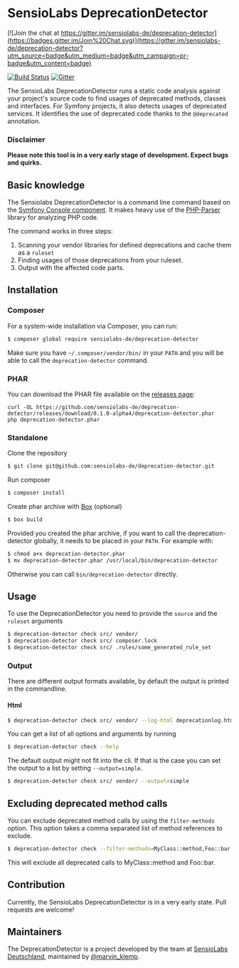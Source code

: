 # SensioLabs DeprecationDetector

[![Join the chat at https://gitter.im/sensiolabs-de/deprecation-detector](https://badges.gitter.im/Join%20Chat.svg)](https://gitter.im/sensiolabs-de/deprecation-detector?utm_source=badge&utm_medium=badge&utm_campaign=pr-badge&utm_content=badge)

[![Build Status](https://img.shields.io/travis/sensiolabs-de/deprecation-detector/master.svg?style=flat-square)](https://travis-ci.org/sensiolabs-de/deprecation-detector)
[![Gitter](https://badges.gitter.im/Join%20Chat.svg)](https://gitter.im/sensiolabs-de/deprecation-detector?utm_source=badge&utm_medium=badge&utm_campaign=pr-badge)

The SensioLabs DeprecationDetector runs a static code analysis against your project's source code to find usages of deprecated methods, classes and interfaces. For Symfony projects, it also detects usages of deprecated services.
It identifies the use of deprecated code thanks to the `@deprecated` annotation.

### Disclaimer

**Please note this tool is in a very early stage of development. Expect bugs and quirks.** 

## Basic knowledge

The Sensiolabs DeprecationDetector is a command line command based on the [Symfony Console component](https://github.com/symfony/Console).
It makes heavy use of the [PHP-Parser](https://github.com/nikic/PHP-Parser) library for analyzing PHP code.  

The command works in three steps:

1. Scanning your vendor libraries for defined deprecations and cache them as a `ruleset`
2. Finding usages of those deprecations from your ruleset.
3. Output with the affected code parts.

## Installation

### Composer

For a system-wide installation via Composer, you can run:

```bash
$ composer global require sensiolabs-de/deprecation-detector
```

Make sure you have `~/.composer/vendor/bin/` in your `PATH` and you will be able to call the `deprecation-detector` command.

### PHAR

You can download the PHAR file available on the [releases page](https://github.com/sensiolabs-de/deprecation-detector/releases):

```
curl -OL https://github.com/sensiolabs-de/deprecation-detector/releases/download/0.1.0-alpha4/deprecation-detector.phar
php deprecation-detector.phar
```

### Standalone

Clone the repository

```bash
$ git clone git@github.com:sensiolabs-de/deprecation-detector.git
```

Run composer

```bash
$ composer install
```

Create phar archive with [Box](http://box-project.github.io/box2/) (optional)

```bash
$ box build
```

Provided you created the phar archive, if you want to call the deprecation-detector globally, it needs to be placed in your `PATH`. For example with:

```bash
$ chmod a+x deprecation-detector.phar
$ mv deprecation-detector.phar /usr/local/bin/deprecation-detector
```

Otherwise you can call `bin/deprecation-detector` directly.

## Usage


To use the DeprecationDetector you need to provide the `source` and the `ruleset` arguments

```bash
$ deprecation-detector check src/ vendor/
$ deprecation-detector check src/ composer.lock
$ deprecation-detector check src/ .rules/some_generated_rule_set
```

### Output

There are different output formats available, by default the output is printed in the commandline.

#### Html
```bash
$ deprecation-detector check src/ vendor/ --log-html deprecationlog.html
```

You can get a list of all options and arguments by running

```bash
$ deprecation-detector check --help
```

The default output might not fit into the cli. If that is the case you can set the output to a list by setting `--output=simple`.

```bash
$ deprecation-detector check src/ vendor/ --output=simple
```

## Excluding deprecated method calls

You can exclude deprecated method calls by using the `filter-methods` option. This option takes a comma separated list of method references to exclude.

```bash
$ deprecation-detector check --filter-methods=MyClass::method,Foo::bar src/ vendor/
```

This will exclude all deprecated calls to MyClass::method and Foo::bar.


## Contribution

Currently, the SensioLabs DeprecationDetector is in a very early state. Pull requests are welcome!


## Maintainers

The DeprecationDetector is a project developed by the team at [SensioLabs Deutschland](http://sensiolabs.de/), maintained by [@marvin_klemp](https://twitter.com/marvin_klemp).
